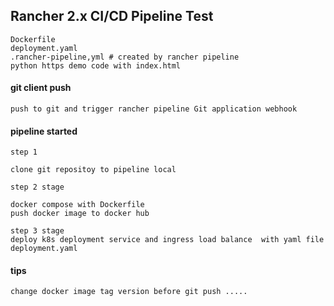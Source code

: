 ## Rancher 2.x CI/CD Pipeline Test

    Dockerfile
    deployment.yaml
    .rancher-pipeline,yml # created by rancher pipeline
    python https demo code with index.html
    
#### git client push    
    push to git and trigger rancher pipeline Git application webhook
    
#### pipeline started 
    
    step 1
    
    clone git repositoy to pipeline local
    
    step 2 stage
    
    docker compose with Dockerfile
    push docker image to docker hub
    
    step 3 stage
    deploy k8s deployment service and ingress load balance  with yaml file deployment.yaml

#### tips
    change docker image tag version before git push .....  

    
    
